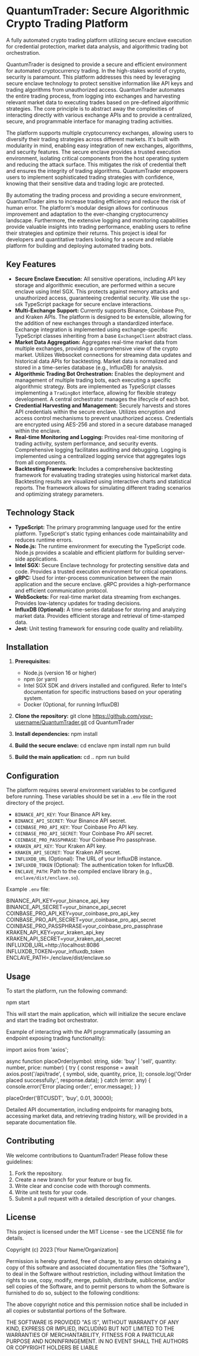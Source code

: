 # QuantumTrader: Secure Algorithmic Crypto Trading Platform

A fully automated crypto trading platform utilizing secure enclave execution for credential protection, market data analysis, and algorithmic trading bot orchestration.

QuantumTrader is designed to provide a secure and efficient environment for automated cryptocurrency trading. In the high-stakes world of crypto, security is paramount. This platform addresses this need by leveraging secure enclave technology to protect sensitive information like API keys and trading algorithms from unauthorized access. QuantumTrader automates the entire trading process, from logging into exchanges and harvesting relevant market data to executing trades based on pre-defined algorithmic strategies. The core principle is to abstract away the complexities of interacting directly with various exchange APIs and to provide a centralized, secure, and programmable interface for managing trading activities.

The platform supports multiple cryptocurrency exchanges, allowing users to diversify their trading strategies across different markets. It's built with modularity in mind, enabling easy integration of new exchanges, algorithms, and security features. The secure enclave provides a trusted execution environment, isolating critical components from the host operating system and reducing the attack surface. This mitigates the risk of credential theft and ensures the integrity of trading algorithms. QuantumTrader empowers users to implement sophisticated trading strategies with confidence, knowing that their sensitive data and trading logic are protected.

By automating the trading process and providing a secure environment, QuantumTrader aims to increase trading efficiency and reduce the risk of human error. The platform's modular design allows for continuous improvement and adaptation to the ever-changing cryptocurrency landscape. Furthermore, the extensive logging and monitoring capabilities provide valuable insights into trading performance, enabling users to refine their strategies and optimize their returns. This project is ideal for developers and quantitative traders looking for a secure and reliable platform for building and deploying automated trading bots.

## Key Features

*   **Secure Enclave Execution:** All sensitive operations, including API key storage and algorithmic execution, are performed within a secure enclave using Intel SGX. This protects against memory attacks and unauthorized access, guaranteeing credential security. We use the `sgx-sdk` TypeScript package for secure enclave interactions.
*   **Multi-Exchange Support:** Currently supports Binance, Coinbase Pro, and Kraken APIs. The platform is designed to be extensible, allowing for the addition of new exchanges through a standardized interface. Exchange integration is implemented using exchange-specific TypeScript classes inheriting from a base `ExchangeClient` abstract class.
*   **Market Data Aggregation:** Aggregates real-time market data from multiple exchanges, providing a comprehensive view of the crypto market. Utilizes Websocket connections for streaming data updates and historical data APIs for backtesting. Market data is normalized and stored in a time-series database (e.g., InfluxDB) for analysis.
*   **Algorithmic Trading Bot Orchestration:** Enables the deployment and management of multiple trading bots, each executing a specific algorithmic strategy. Bots are implemented as TypeScript classes implementing a `TradingBot` interface, allowing for flexible strategy development. A central orchestrator manages the lifecycle of each bot.
*   **Credential Harvesting and Management:** Securely harvests and stores API credentials within the secure enclave. Utilizes encryption and access control mechanisms to prevent unauthorized access. Credentials are encrypted using AES-256 and stored in a secure database managed within the enclave.
*   **Real-time Monitoring and Logging:** Provides real-time monitoring of trading activity, system performance, and security events. Comprehensive logging facilitates auditing and debugging. Logging is implemented using a centralized logging service that aggregates logs from all components.
*   **Backtesting Framework:** Includes a comprehensive backtesting framework for evaluating trading strategies using historical market data. Backtesting results are visualized using interactive charts and statistical reports. The framework allows for simulating different trading scenarios and optimizing strategy parameters.

## Technology Stack

*   **TypeScript:** The primary programming language used for the entire platform. TypeScript's static typing enhances code maintainability and reduces runtime errors.
*   **Node.js:** The runtime environment for executing the TypeScript code. Node.js provides a scalable and efficient platform for building server-side applications.
*   **Intel SGX:** Secure Enclave technology for protecting sensitive data and code. Provides a trusted execution environment for critical operations.
*   **gRPC:** Used for inter-process communication between the main application and the secure enclave. gRPC provides a high-performance and efficient communication protocol.
*   **WebSockets:** For real-time market data streaming from exchanges. Provides low-latency updates for trading decisions.
*   **InfluxDB (Optional):** A time-series database for storing and analyzing market data. Provides efficient storage and retrieval of time-stamped data.
*   **Jest:** Unit testing framework for ensuring code quality and reliability.

## Installation

1.  **Prerequisites:**
    *   Node.js (version 16 or higher)
    *   npm (or yarn)
    *   Intel SGX SDK and drivers installed and configured. Refer to Intel's documentation for specific instructions based on your operating system.
    *   Docker (Optional, for running InfluxDB)

2.  **Clone the repository:**
    git clone https://github.com/your-username/QuantumTrader.git
    cd QuantumTrader

3.  **Install dependencies:**
    npm install

4.  **Build the secure enclave:**
    cd enclave
    npm install
    npm run build

5.  **Build the main application:**
    cd ..
    npm run build

## Configuration

The platform requires several environment variables to be configured before running. These variables should be set in a `.env` file in the root directory of the project.

*   `BINANCE_API_KEY`: Your Binance API key.
*   `BINANCE_API_SECRET`: Your Binance API secret.
*   `COINBASE_PRO_API_KEY`: Your Coinbase Pro API key.
*   `COINBASE_PRO_API_SECRET`: Your Coinbase Pro API secret.
*   `COINBASE_PRO_PASSPHRASE`: Your Coinbase Pro passphrase.
*   `KRAKEN_API_KEY`: Your Kraken API key.
*   `KRAKEN_API_SECRET`: Your Kraken API secret.
*   `INFLUXDB_URL` (Optional): The URL of your InfluxDB instance.
*   `INFLUXDB_TOKEN` (Optional): The authentication token for InfluxDB.
*   `ENCLAVE_PATH`: Path to the compiled enclave library (e.g., `enclave/dist/enclave.so`).

Example `.env` file:

BINANCE_API_KEY=your_binance_api_key
BINANCE_API_SECRET=your_binance_api_secret
COINBASE_PRO_API_KEY=your_coinbase_pro_api_key
COINBASE_PRO_API_SECRET=your_coinbase_pro_api_secret
COINBASE_PRO_PASSPHRASE=your_coinbase_pro_passphrase
KRAKEN_API_KEY=your_kraken_api_key
KRAKEN_API_SECRET=your_kraken_api_secret
INFLUXDB_URL=http://localhost:8086
INFLUXDB_TOKEN=your_influxdb_token
ENCLAVE_PATH=./enclave/dist/enclave.so

## Usage

To start the platform, run the following command:

npm start

This will start the main application, which will initialize the secure enclave and start the trading bot orchestrator.

Example of interacting with the API programmatically (assuming an endpoint exposing trading functionality):

import axios from 'axios';

async function placeOrder(symbol: string, side: 'buy' | 'sell', quantity: number, price: number) {
  try {
    const response = await axios.post('/api/trade', {
      symbol,
      side,
      quantity,
      price,
    });
    console.log('Order placed successfully:', response.data);
  } catch (error: any) {
    console.error('Error placing order:', error.message);
  }
}

placeOrder('BTCUSDT', 'buy', 0.01, 30000);

Detailed API documentation, including endpoints for managing bots, accessing market data, and retrieving trading history, will be provided in a separate documentation file.

## Contributing

We welcome contributions to QuantumTrader! Please follow these guidelines:

1.  Fork the repository.
2.  Create a new branch for your feature or bug fix.
3.  Write clear and concise code with thorough comments.
4.  Write unit tests for your code.
5.  Submit a pull request with a detailed description of your changes.

## License

This project is licensed under the MIT License - see the LICENSE file for details.

Copyright (c) 2023 [Your Name/Organization]

Permission is hereby granted, free of charge, to any person obtaining a copy of this software and associated documentation files (the "Software"), to deal in the Software without restriction, including without limitation the rights to use, copy, modify, merge, publish, distribute, sublicense, and/or sell copies of the Software, and to permit persons to whom the Software is furnished to do so, subject to the following conditions:

The above copyright notice and this permission notice shall be included in all copies or substantial portions of the Software.

THE SOFTWARE IS PROVIDED "AS IS", WITHOUT WARRANTY OF ANY KIND, EXPRESS OR IMPLIED, INCLUDING BUT NOT LIMITED TO THE WARRANTIES OF MERCHANTABILITY, FITNESS FOR A PARTICULAR PURPOSE AND NONINFRINGEMENT. IN NO EVENT SHALL THE AUTHORS OR COPYRIGHT HOLDERS BE LIABLE